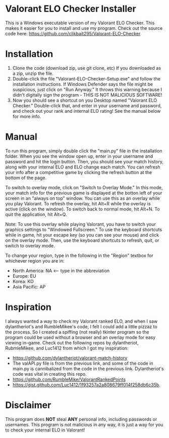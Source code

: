 # Valorant ELO Checker Installer
This is a Windows executable version of my Valorant ELO Checker. This makes it easier for you to install and use my program.
Check out the source code here: https://github.com/clikbait295/Valorant-ELO-Checker
# Installation 
1. Clone the code (download zip, use git clone, etc) If you downloaded as a zip, unzip the file.
2. Double-click the file "Valorant-ELO-Checker-Setup.exe" and follow the installation instructions. If Windows Defender says the file might be suspicious, just click on "Run Anyway." It throws this warning because I didn't digitally sign the program - THIS IS NOT MALICIOUS SOFTWARE!
3. Now you should see a shortcut on you Desktop named "Valorant ELO Checker." Double-click that, and enter in your username and password, and check out your rank and internal ELO rating! See the manual below for more info.

# Manual
To run this program, simply double click the "main.py" file in the installation folder. When you see the window open up, enter in your username and password and hit the login button. Then, you should see your match history, along with your internal ELO and ELO change each match. You can refresh your info after a competitive game by clicking the refresh button at the bottom of the page. 

To switch to overlay mode, click on "Switch to Overlay Mode." In this mode, your match info for the previous game is displayed at the botton left of your screen in an "always on top" window. You can use this as an overlay while you play Valorant. To refresh the overlay, hit Alt+R while the overlay is active (click on the window). To switch back to normal mode, hit Alt+N. To quit the application, hit Alt+Q. 

Note: To use this overlay while playing Valorant, you have to switch your graphics settings to "Windowed Fullscreen." To use the keyboard shortcuts while in game, hit your escape key (so you can see your mouse) and click on the overlay mode. Then, use the keyboard shortcuts to refresh, quit, or switch to overlay mode.

To change your region, type in the following in the "Region" textbox for whichever region you are in:
- North America: NA <-- type in the abbreviation
- Europe: EU
- Korea: KO
- Asia Pacific: AP
# Inspiration
I always wanted a way to check my Valorant ranked ELO, and when I saw dylantheriot's and RumbleMikee's code, I felt I could add a little pizzaz to the process. So I created a spiffing (not really) tkinter program so the program could be used without a browser and an overlay mode for easy viewing in-game. Check out the following repos by dylantheriot, RubmleMikee, and Luc1412 from which I got my inspiration:
- https://github.com/dylantheriot/valorant-match-history
- The valAPI.py file is from the previous link, and some of the code in main.py is cannibalized from the code in the previous link. Dylantheriot's code was vital in creating this repo.
- https://github.com/RumbleMike/ValorantRankedPoints
- https://gist.github.com/Luc1412/1f93257a2a808679ff014f258db6c35b. 

# Disclaimer
This program does **NOT** steal **ANY** personal info, including passwords or usernames. This program is not malicious in any way, it is just a way for you to check your internal ELO in Valorant!
